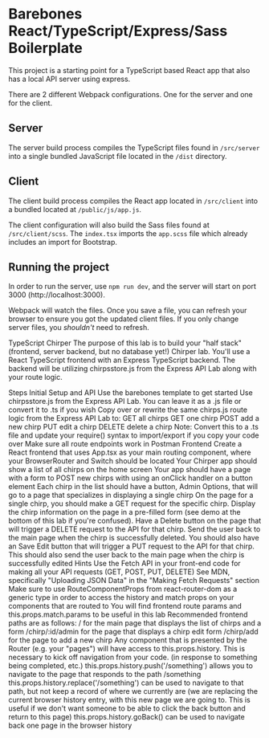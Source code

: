 # Barebones React/TypeScript/Express/Sass Boilerplate
This project is a starting point for a TypeScript based React app that also has a local API server using express.

There are 2 different Webpack configurations. One for the server and one for the client.

## Server
The server build process compiles the TypeScript files found in `/src/server` into a single bundled JavaScript file located in the `/dist` directory.

## Client
The client build process compiles the React app located in `/src/client` into a bundled located at `/public/js/app.js`.

The client configuration will also build the Sass files found at `/src/client/scss`. The `index.tsx` imports the `app.scss` file which already includes an import for Bootstrap.

## Running the project
In order to run the server, use `npm run dev`, and the server will start on port 3000 (http://localhost:3000). 

Webpack will watch the files. Once you save a file, you can refresh your browser to ensure you got the updated client files. If you only change server files, you *shouldn't* need to refresh.

TypeScript Chirper
The purpose of this lab is to build your "half stack" (frontend, server backend, but no database yet!) Chirper lab. You'll use a React TypeScript frontend with an Express TypeScript backend. The backend will be utilizing chirpsstore.js from the Express API Lab along with your route logic.

Steps
Initial Setup and API
Use the barebones template to get started
Use chirpsstore.js from the Express API Lab. You can leave it as a .js file or convert it to .ts if you wish
Copy over or rewrite the same chirps.js route logic from the Express API Lab to:
GET all chirps
GET one chirp
POST add a new chirp
PUT edit a chirp
DELETE delete a chirp
Note: Convert this to a .ts file and update your require() syntax to import/export if you copy your code over
Make sure all route endpoints work in Postman
Frontend
Create a React frontend that uses App.tsx as your main routing component, where your BrowserRouter and Switch should be located
Your Chirper app should show a list of all chirps on the home screen
Your app should have a page with a form to POST new chirps with using an onClick handler on a button element
Each chirp in the list should have a button, Admin Options, that will go to a page that specializes in displaying a single chirp
On the page for a single chirp, you should make a GET request for the specific chirp. Display the chirp information on the page in a pre-filled form (see demo at the bottom of this lab if you're confused). Have a Delete button on the page that will trigger a DELETE request to the API for that chirp. Send the user back to the main page when the chirp is successfully deleted. You should also have an Save Edit button that will trigger a PUT request to the API for that chirp. This should also send the user back to the main page when the chirp is successfully edited
Hints
Use the Fetch API in your front-end code for making all your API requests (GET, POST, PUT, DELETE)
See MDN, specifically "Uploading JSON Data" in the "Making Fetch Requests" section
Make sure to use RouteComponentProps from react-router-dom as a generic type in order to access the history and match props on your components that are routed to
You will find frontend route params and this.props.match.params to be useful in this lab
Recommended frontend paths are as follows:
/ for the main page that displays the list of chirps and a form
/chirp/:id/admin for the page that displays a chirp edit form
/chirp/add for the page to add a new chirp
Any component that is presented by the Router (e.g. your "pages") will have access to this.props.history. This is necessary to kick off navigation from your code. (in response to something being completed, etc.)
this.props.history.push('/something') allows you to navigate to the page that responds to the path /something
this.props.history.replace('/something') can be used to navigate to that path, but not keep a record of where we currently are (we are replacing the current browser history entry, with this new page we are going to. This is useful if we don't want someone to be able to click the back button and return to this page)
this.props.history.goBack() can be used to navigate back one page in the browser history